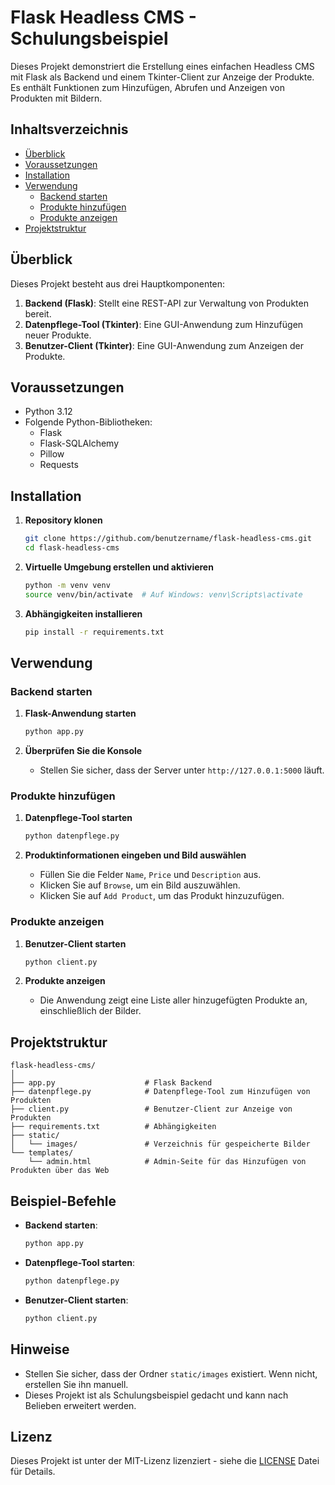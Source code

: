 # Flask Headless CMS - Schulungsbeispiel

Dieses Projekt demonstriert die Erstellung eines einfachen Headless CMS mit Flask als Backend und einem Tkinter-Client zur Anzeige der Produkte. Es enthält Funktionen zum Hinzufügen, Abrufen und Anzeigen von Produkten mit Bildern.

## Inhaltsverzeichnis
- [Überblick](#überblick)
- [Voraussetzungen](#voraussetzungen)
- [Installation](#installation)
- [Verwendung](#verwendung)
  - [Backend starten](#backend-starten)
  - [Produkte hinzufügen](#produkte-hinzufügen)
  - [Produkte anzeigen](#produkte-anzeigen)
- [Projektstruktur](#projektstruktur)

## Überblick
Dieses Projekt besteht aus drei Hauptkomponenten:
1. **Backend (Flask)**: Stellt eine REST-API zur Verwaltung von Produkten bereit.
2. **Datenpflege-Tool (Tkinter)**: Eine GUI-Anwendung zum Hinzufügen neuer Produkte.
3. **Benutzer-Client (Tkinter)**: Eine GUI-Anwendung zum Anzeigen der Produkte.

## Voraussetzungen
- Python 3.12
- Folgende Python-Bibliotheken:
  - Flask
  - Flask-SQLAlchemy
  - Pillow
  - Requests

## Installation
1. **Repository klonen**
   ```bash
   git clone https://github.com/benutzername/flask-headless-cms.git
   cd flask-headless-cms
   ```

2. **Virtuelle Umgebung erstellen und aktivieren**
   ```bash
   python -m venv venv
   source venv/bin/activate  # Auf Windows: venv\Scripts\activate
   ```

3. **Abhängigkeiten installieren**
   ```bash
   pip install -r requirements.txt
   ```

## Verwendung

### Backend starten
1. **Flask-Anwendung starten**
   ```bash
   python app.py
   ```

2. **Überprüfen Sie die Konsole**
   - Stellen Sie sicher, dass der Server unter `http://127.0.0.1:5000` läuft.

### Produkte hinzufügen
1. **Datenpflege-Tool starten**
   ```bash
   python datenpflege.py
   ```

2. **Produktinformationen eingeben und Bild auswählen**
   - Füllen Sie die Felder `Name`, `Price` und `Description` aus.
   - Klicken Sie auf `Browse`, um ein Bild auszuwählen.
   - Klicken Sie auf `Add Product`, um das Produkt hinzuzufügen.

### Produkte anzeigen
1. **Benutzer-Client starten**
   ```bash
   python client.py
   ```

2. **Produkte anzeigen**
   - Die Anwendung zeigt eine Liste aller hinzugefügten Produkte an, einschließlich der Bilder.

## Projektstruktur
```plaintext
flask-headless-cms/
│
├── app.py                    # Flask Backend
├── datenpflege.py            # Datenpflege-Tool zum Hinzufügen von Produkten
├── client.py                 # Benutzer-Client zur Anzeige von Produkten
├── requirements.txt          # Abhängigkeiten
├── static/
│   └── images/               # Verzeichnis für gespeicherte Bilder
└── templates/
    └── admin.html            # Admin-Seite für das Hinzufügen von Produkten über das Web
```

## Beispiel-Befehle

- **Backend starten**:
  ```bash
  python app.py
  ```

- **Datenpflege-Tool starten**:
  ```bash
  python datenpflege.py
  ```

- **Benutzer-Client starten**:
  ```bash
  python client.py
  ```

## Hinweise
- Stellen Sie sicher, dass der Ordner `static/images` existiert. Wenn nicht, erstellen Sie ihn manuell.
- Dieses Projekt ist als Schulungsbeispiel gedacht und kann nach Belieben erweitert werden.

## Lizenz
Dieses Projekt ist unter der MIT-Lizenz lizenziert - siehe die [LICENSE](LICENSE) Datei für Details.
